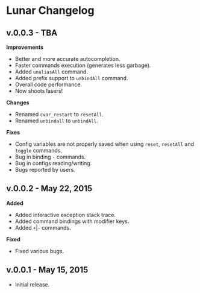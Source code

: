 # Lunar Changelog

## v.0.0.3 - TBA
**Improvements**
* Better and more accurate autocompletion.
* Faster commands execution (generates less garbage).
* Added ```unaliasAll``` command.
* Added prefix support to ```unbindAll``` command.
* Overall code performance.
* Now shoots lasers!

**Changes**
* Renamed ```cvar_restart``` to ```resetAll```.
* Renamed ```unbindall``` to ```unbindAll```.

**Fixes**
* Config variables are not properly saved when using ```reset```, ```resetAll``` and ```toggle``` commands.
* Bug in binding ```-``` commands.
* Bug in configs reading/writing.
* Bugs reported by users.

## v.0.0.2 - May 22, 2015
**Added**
* Added interactive exception stack trace.
* Added command bindings with modifier keys.
* Added ```+```|```-``` commands.

**Fixed**
* Fixed various bugs.

## v.0.0.1 - May 15, 2015

* Initial release.
